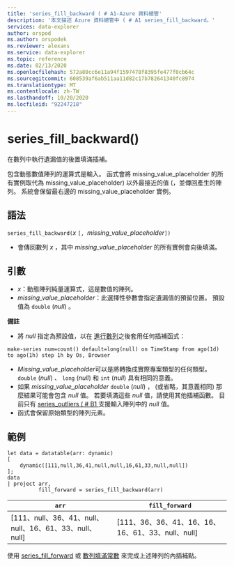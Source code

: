 ```yaml
---
title: 'series_fill_backward ( # A1-Azure 資料總管'
description: '本文描述 Azure 資料總管中 ( # A1 series_fill_backward。'
services: data-explorer
author: orspod
ms.author: orspodek
ms.reviewer: alexans
ms.service: data-explorer
ms.topic: reference
ms.date: 02/13/2020
ms.openlocfilehash: 572a80cc6e11a94f1597478f8395fe477f0cb64c
ms.sourcegitcommit: 608539af6ab511aa11d82c17b782641340fc8974
ms.translationtype: MT
ms.contentlocale: zh-TW
ms.lasthandoff: 10/20/2020
ms.locfileid: "92247218"
---
```

# <a name="series_fill_backward"></a>series_fill_backward()

在數列中執行遺漏值的後置填滿插補。

包含動態數值陣列的運算式是輸入。 函式會將 missing_value_placeholder 的所有實例取代為 missing_value_placeholder) 以外最接近的值 (，並傳回產生的陣列。 系統會保留最右邊的 missing_value_placeholder 實例。

## <a name="syntax"></a>語法

`series_fill_backward(`*x* `[, `*missing_value_placeholder*`])`
* 會傳回數列 *x* ，其中 *missing_value_placeholder* 的所有實例會向後填滿。

## <a name="arguments"></a>引數

* *x*：動態陣列純量運算式，這是數值的陣列。
* *missing_value_placeholder*：此選擇性參數會指定遺漏值的預留位置。 預設值為 `double` (*null*) 。

**備註**

* 將 *null* 指定為預設值，以在 [進行數列](make-seriesoperator.md)之後套用任何插補函式： 

```kusto
make-series num=count() default=long(null) on TimeStamp from ago(1d) to ago(1h) step 1h by Os, Browser
```

* *Missing_value_placeholder*可以是將轉換成實際專案類型的任何類型。 `double` (*null*) 、 `long` (*null*) 和 `int` (*null*) 具有相同的意義。
* 如果 *missing_value_placeholder* `double` (*null*) ， (或省略，其意義相同) 那麼結果可能會包含 *null* 值。 若要填滿這些 *null* 值，請使用其他插補函數。 目前只有 [series_outliers ( # B1 ](series-outliersfunction.md) 支援輸入陣列中的 *null* 值。
* 函式會保留原始類型的陣列元素。

## <a name="example"></a>範例

<!-- csl: https://help.kusto.windows.net:443/Samples -->
```kusto
let data = datatable(arr: dynamic)
[
    dynamic([111,null,36,41,null,null,16,61,33,null,null])   
];
data 
| project arr, 
          fill_forward = series_fill_backward(arr)

```

|`arr`|`fill_forward`|
|---|---|
|[111、null、36、41、null、null、16、61、33、null、null]|[111、36、36、41、16、16、16、61、33、null、null]|

  
使用 [series_fill_forward](series-fill-forwardfunction.md) 或 [數列填滿常數](series-fill-constfunction.md) 來完成上述陣列的內插補點。

